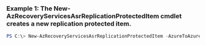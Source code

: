 ### Example 1: The New-AzRecoveryServicesAsrReplicationProtectedItem cmdlet creates a new replication protected item.
```powershell
PS C:\> New-AzRecoveryServicesAsrReplicationProtectedItem -AzureToAzure  -AzureToAzureDiskReplicationConfiguration $disk1,$disk2 -AzureVmId $vmId -Name $VM.Name -ProtectionContainerMapping $ProtectionContainerMapping -RecoveryResourceGroupId $RecoveryResourceGroupId
```

